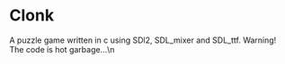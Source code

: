 # Clonk
A puzzle game written in c using SDl2, SDL_mixer and SDL_ttf.
Warning! The code is hot garbage...\n
